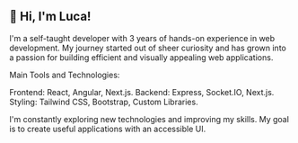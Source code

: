 ## 👋 Hi, I'm Luca!
I'm a self-taught developer with 3 years of hands-on experience in web development. My journey started out of sheer curiosity and has grown into a passion for building efficient and visually appealing web applications.

Main Tools and Technologies:

Frontend: React, Angular, Next.js.
Backend: Express, Socket.IO, Next.js.
Styling: Tailwind CSS, Bootstrap, Custom Libraries.

I'm constantly exploring new technologies and improving my skills. My goal is to create useful applications with an accessible UI.

<!--
**LucaVallazza/LucaVallazza** is a ✨ _special_ ✨ repository because its `README.md` (this file) appears on your GitHub profile.

Here are some ideas to get you started:

- 🔭 I’m currently working on ...
- 🌱 I’m currently learning ...
- 👯 I’m looking to collaborate on ...
- 🤔 I’m looking for help with ...
- 💬 Ask me about ...
- 📫 How to reach me: ...
- 😄 Pronouns: ...
- ⚡ Fun fact: ...
-->
